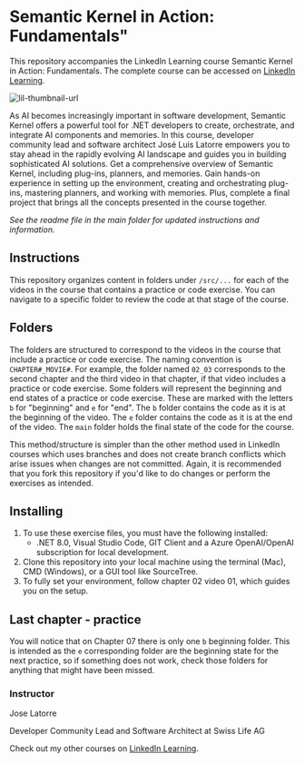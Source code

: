 # Semantic Kernel in Action: Fundamentals"
This repository accompanies the LinkedIn Learning course Semantic Kernel in Action: Fundamentals. The complete course can be accessed on [LinkedIn Learning][lil-course-url].

![lil-thumbnail-url]

As AI becomes increasingly important in software development, Semantic Kernel offers a powerful tool for .NET developers to create, orchestrate, and integrate AI components and memories. In this course, developer community lead and software architect José Luis Latorre empowers you to stay ahead in the rapidly evolving AI landscape and guides you in building sophisticated AI solutions. Get a comprehensive overview of Semantic Kernel, including plug-ins, planners, and memories. Gain hands-on experience in setting up the environment, creating and orchestrating plug-ins, mastering planners, and working with memories. Plus, complete a final project that brings all the concepts presented in the course together.

_See the readme file in the main folder for updated instructions and information._

## Instructions
This repository organizes content in folders under `/src/...` for each of the videos in the course that contains a practice or code exercise. 
You can navigate to a specific folder to review the code at that stage of the course.


## Folders
The folders are structured to correspond to the videos in the course that include a practice or code exercise. The naming convention is `CHAPTER#_MOVIE#`. For example, the folder named `02_03` corresponds to the second chapter and the third video in that chapter, if that video includes a practice or code exercise.
Some folders will represent the beginning and end states of a practice or code exercise. These are marked with the letters `b` for "beginning" and `e` for "end". The `b` folder contains the code as it is at the beginning of the video. The `e` folder contains the code as it is at the end of the video. The `main` folder holds the final state of the code for the course.

This method/structure is simpler than the other method used in LinkedIn courses which uses branches and does not create branch conflicts which arise issues when changes are not committed.
Again, it is recommended that you fork this repository if you'd like to do changes or perform the exercises as intended.

## Installing
1. To use these exercise files, you must have the following installed:
	- .NET 8.0, Visual Studio Code, GIT Client and a Azure OpenAI/OpenAI subscription for local development.
2. Clone this repository into your local machine using the terminal (Mac), CMD (Windows), or a GUI tool like SourceTree.
3. To fully set your environment, follow chapter 02 video 01, which guides you on the setup.

## Last chapter - practice
You will notice that on Chapter 07 there is only one  `b`  beginning folder. This is intended as the `e` corresponding folder are the beginning state for the next practice, so if something does not work, check those folders for anything that might have been missed.

### Instructor

Jose Latorre

Developer Community Lead and Software Architect at Swiss Life AG
      

Check out my other courses on [LinkedIn Learning](https://www.linkedin.com/learning/instructors/jose-latorre?u=104).

[0]: # (Replace these placeholder URLs with actual course URLs)

[lil-course-url]: https://www.linkedin.com/learning/semantic-kernel-in-action-fundamentals
[lil-thumbnail-url]: https://media.licdn.com/dms/image/D560DAQH4wuYkJSejog/learning-public-crop_675_1200/0/1715989990777?e=2147483647&v=beta&t=A0RKdUlDsUYl6SeRNu8OVBQc-tEEHk2OG859Uq-Lr7I
